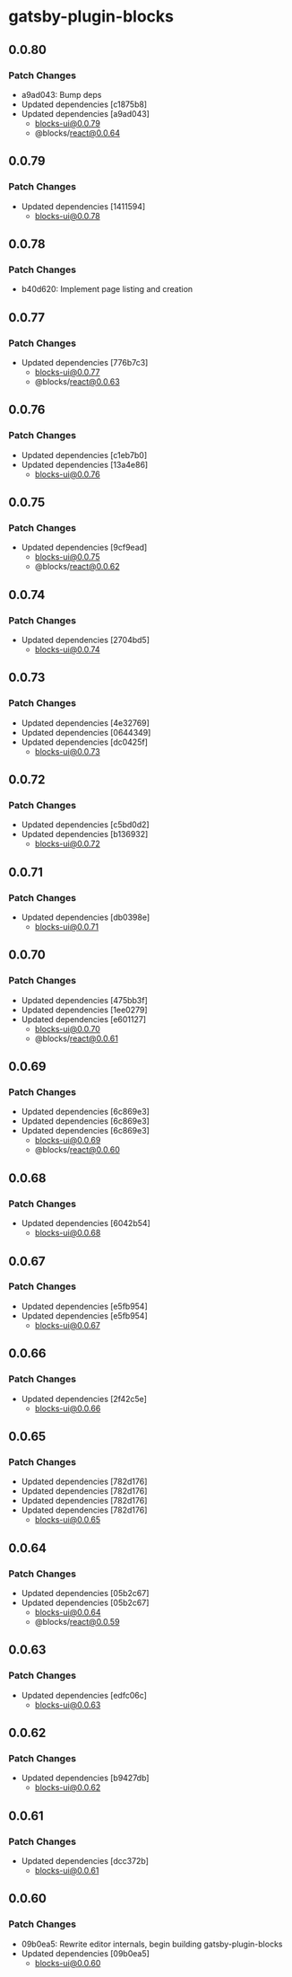 # gatsby-plugin-blocks

## 0.0.80

### Patch Changes

- a9ad043: Bump deps
- Updated dependencies [c1875b8]
- Updated dependencies [a9ad043]
  - blocks-ui@0.0.79
  - @blocks/react@0.0.64

## 0.0.79

### Patch Changes

- Updated dependencies [1411594]
  - blocks-ui@0.0.78

## 0.0.78

### Patch Changes

- b40d620: Implement page listing and creation

## 0.0.77

### Patch Changes

- Updated dependencies [776b7c3]
  - blocks-ui@0.0.77
  - @blocks/react@0.0.63

## 0.0.76

### Patch Changes

- Updated dependencies [c1eb7b0]
- Updated dependencies [13a4e86]
  - blocks-ui@0.0.76

## 0.0.75

### Patch Changes

- Updated dependencies [9cf9ead]
  - blocks-ui@0.0.75
  - @blocks/react@0.0.62

## 0.0.74

### Patch Changes

- Updated dependencies [2704bd5]
  - blocks-ui@0.0.74

## 0.0.73

### Patch Changes

- Updated dependencies [4e32769]
- Updated dependencies [0644349]
- Updated dependencies [dc0425f]
  - blocks-ui@0.0.73

## 0.0.72

### Patch Changes

- Updated dependencies [c5bd0d2]
- Updated dependencies [b136932]
  - blocks-ui@0.0.72

## 0.0.71

### Patch Changes

- Updated dependencies [db0398e]
  - blocks-ui@0.0.71

## 0.0.70

### Patch Changes

- Updated dependencies [475bb3f]
- Updated dependencies [1ee0279]
- Updated dependencies [e601127]
  - blocks-ui@0.0.70
  - @blocks/react@0.0.61

## 0.0.69

### Patch Changes

- Updated dependencies [6c869e3]
- Updated dependencies [6c869e3]
- Updated dependencies [6c869e3]
  - blocks-ui@0.0.69
  - @blocks/react@0.0.60

## 0.0.68

### Patch Changes

- Updated dependencies [6042b54]
  - blocks-ui@0.0.68

## 0.0.67

### Patch Changes

- Updated dependencies [e5fb954]
- Updated dependencies [e5fb954]
  - blocks-ui@0.0.67

## 0.0.66

### Patch Changes

- Updated dependencies [2f42c5e]
  - blocks-ui@0.0.66

## 0.0.65

### Patch Changes

- Updated dependencies [782d176]
- Updated dependencies [782d176]
- Updated dependencies [782d176]
- Updated dependencies [782d176]
  - blocks-ui@0.0.65

## 0.0.64

### Patch Changes

- Updated dependencies [05b2c67]
- Updated dependencies [05b2c67]
  - blocks-ui@0.0.64
  - @blocks/react@0.0.59

## 0.0.63

### Patch Changes

- Updated dependencies [edfc06c]
  - blocks-ui@0.0.63

## 0.0.62

### Patch Changes

- Updated dependencies [b9427db]
  - blocks-ui@0.0.62

## 0.0.61

### Patch Changes

- Updated dependencies [dcc372b]
  - blocks-ui@0.0.61

## 0.0.60

### Patch Changes

- 09b0ea5: Rewrite editor internals, begin building gatsby-plugin-blocks
- Updated dependencies [09b0ea5]
  - blocks-ui@0.0.60
